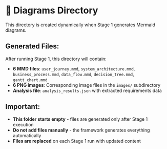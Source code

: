 # 📁 Diagrams Directory

This directory is created dynamically when Stage 1 generates Mermaid diagrams.

## **Generated Files:**

After running Stage 1, this directory will contain:

- **6 MMD files**: `user_journey.mmd`, `system_architecture.mmd`, `business_process.mmd`, `data_flow.mmd`, `decision_tree.mmd`, `gantt_chart.mmd`
- **6 PNG images**: Corresponding image files in the `images/` subdirectory
- **Analysis file**: `analysis_results.json` with extracted requirements data

## **Important:**

- **This folder starts empty** - files are generated only after Stage 1 execution
- **Do not add files manually** - the framework generates everything automatically
- **Files are replaced** on each Stage 1 run with updated content
